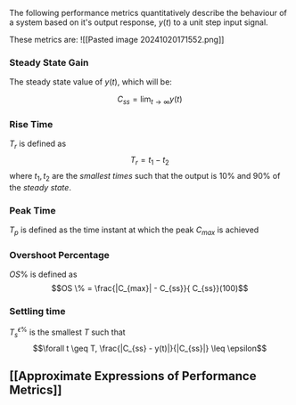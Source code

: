 The following performance metrics quantitatively describe the behaviour of a system based on it's output response, $y(t)$ to a unit step input signal. 

These metrics are:
![[Pasted image 20241020171552.png]]
### Steady State Gain
The steady state value of $y(t)$, which will be:

$$C_{ss} = \lim_{t \longrightarrow \infty} y(t)$$
### Rise Time 
$T_{r}$ is defined as 
$$T_{r} = t_{1} - t_{2}$$ where $t_{1}, t_{2}$ are the *smallest times* such that the output is $10\%$ and $90\%$ of the *steady state*. 

### Peak Time 
$T_{p}$ is defined as the time instant at which the peak $C_{max}$ is achieved 

### Overshoot Percentage
$OS\%$ is defined as 
$$OS \% = \frac{|C_{max}| - C_{ss}}{ C_{ss}}(100)$$
### Settling time 
$T_{s}^{\epsilon \%}$ is the smallest $T$ such that 
$$\forall t \geq T, \frac{|C_{ss} - y(t)|}{|C_{ss}|} \leq \epsilon$$

## [[Approximate Expressions of Performance Metrics]]